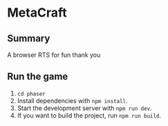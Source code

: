 # MetaCraft

## Summary

A browser RTS for fun thank you

## Run the game

1. `cd phaser`
2. Install dependencies with `npm install`.
3. Start the development server with `npm run dev`.
4. If you want to build the project, run `npm run build`.
